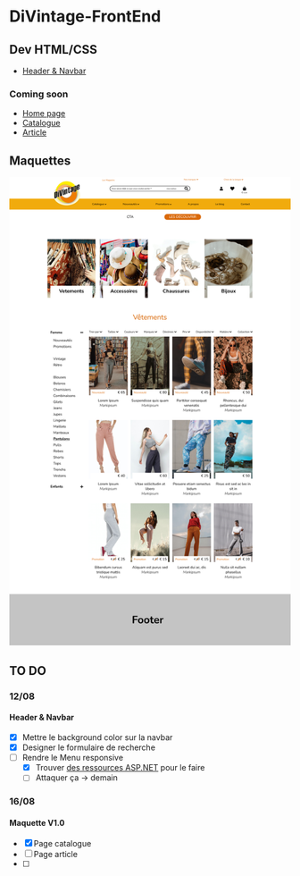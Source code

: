 # DiVintage-FrontEnd
## Dev HTML/CSS
* [Header & Navbar](https://nathalie-anneessens.github.io/DiVintage-FrontEnd/header-navbar.html)
### Coming soon
* [Home page](#)
* [Catalogue](#)
* [Article](#)

## Maquettes
![Catalogue page commandes](Export_Figma/../Exports_Figma/Catalogue-V1.1.jpg)



## TO DO
### 12/08
#### **Header & Navbar**
- [x] Mettre le background color sur la navbar
- [x] Designer le formulaire de recherche
- [ ] Rendre le Menu responsive
  - [x] Trouver [des ressources  ASP.NET](https://ej2.syncfusion.com/aspnetcore/documentation/menu/getting-started/) pour le faire
  - [ ] Attaquer ça -> demain
### 16/08
#### **Maquette V1.0**
- [x] Page catalogue
- [ ] Page article
- [ ] 
   

